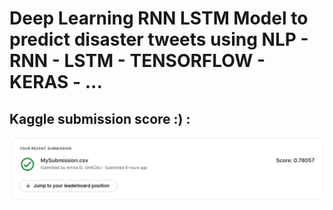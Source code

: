 # Deep Learning RNN LSTM Model to predict disaster tweets using NLP - RNN - LSTM - TENSORFLOW - KERAS - ...
## Kaggle submission score :) : 
![alt text](https://github.com/amine-elghazali/DeepLearning_RNN_LSTM/blob/master/Kaggle_submission_result.PNG)
